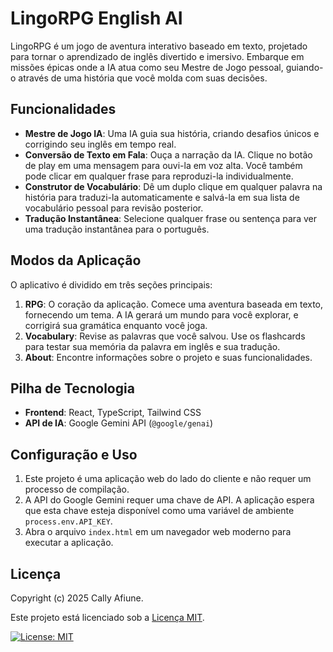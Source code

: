 # LingoRPG English AI

LingoRPG é um jogo de aventura interativo baseado em texto, projetado para tornar o aprendizado de inglês divertido e imersivo. Embarque em missões épicas onde a IA atua como seu Mestre de Jogo pessoal, guiando-o através de uma história que você molda com suas decisões.

## Funcionalidades

- **Mestre de Jogo IA**: Uma IA guia sua história, criando desafios únicos e corrigindo seu inglês em tempo real.
- **Conversão de Texto em Fala**: Ouça a narração da IA. Clique no botão de play em uma mensagem para ouvi-la em voz alta. Você também pode clicar em qualquer frase para reproduzi-la individualmente.
- **Construtor de Vocabulário**: Dê um duplo clique em qualquer palavra na história para traduzi-la automaticamente e salvá-la em sua lista de vocabulário pessoal para revisão posterior.
- **Tradução Instantânea**: Selecione qualquer frase ou sentença para ver uma tradução instantânea para o português.

## Modos da Aplicação

O aplicativo é dividido em três seções principais:

1.  **RPG**: O coração da aplicação. Comece uma aventura baseada em texto, fornecendo um tema. A IA gerará um mundo para você explorar, e corrigirá sua gramática enquanto você joga.
2.  **Vocabulary**: Revise as palavras que você salvou. Use os flashcards para testar sua memória da palavra em inglês e sua tradução.
3.  **About**: Encontre informações sobre o projeto e suas funcionalidades.

## Pilha de Tecnologia

-   **Frontend**: React, TypeScript, Tailwind CSS
-   **API de IA**: Google Gemini API (`@google/genai`)

## Configuração e Uso

1.  Este projeto é uma aplicação web do lado do cliente e não requer um processo de compilação.
2.  A API do Google Gemini requer uma chave de API. A aplicação espera que esta chave esteja disponível como uma variável de ambiente `process.env.API_KEY`.
3.  Abra o arquivo `index.html` em um navegador web moderno para executar a aplicação.

## Licença

Copyright (c) 2025 Cally Afiune.

Este projeto está licenciado sob a [Licença MIT](https://opensource.org/licenses/MIT).

[![License: MIT](https://img.shields.io/badge/License-MIT-yellow.svg)](https://opensource.org/licenses/MIT)
